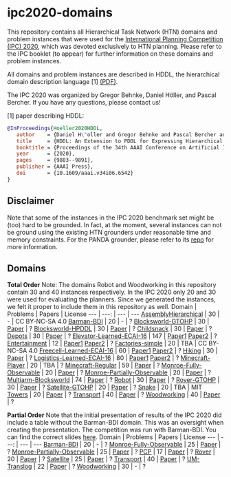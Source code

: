 # ipc2020-domains
This repository contains all Hierarchical Task Network (HTN) domains and problem instances that were used for the [International Planning Competition (IPC) 2020](http://ipc2020.hierarchical-task.net), which was devoted exclusively to HTN planning.
Please refer to the IPC booklet (to appear) for further information on these domains and problem instances.

All domains and problem instances are described in HDDL, the hierarchical domain description language [1] [(PDF)](https://ojs.aaai.org/index.php/AAAI/article/view/6542/6398).

The IPC 2020 was organized by Gregor Behnke, Daniel Höller, and Pascal Bercher. If you have any questions, please contact us!

[1] paper describing HDDL:

```bibtex
@InProceedings{Hoeller2020HDDL,
   author    = {Daniel H\"oller and Gregor Behnke and Pascal Bercher and Susanne Biundo and Humbert Fiorino and Damien Pellier and Ron Alford},
   title     = {HDDL: An Extension to PDDL for Expressing Hierarchical Planning Problems},
   booktitle = {Proceedings of the 34th AAAI Conference on Artificial Intelligence (AAAI 2020)},
   year      = {2020},
   pages     = {9883--9891},
   publisher = {AAAI Press},
   doi       = {10.1609/aaai.v34i06.6542}
}
```

## Disclaimer

Note that some of the instances in the IPC 2020 benchmark set might be (too) hard to be grounded.
In fact, at the moment, several instances can not be ground using the existing HTN grounders under reasonable time and memory constraints.
For the PANDA grounder, please refer to its [repo](https://github.com/panda-planner-dev/pandaPIgrounder) for more information.

## Domains

**Total Order**
Note: The domains Robot and Woodworking in this repository contain 30 and 40 instances respectively. In the IPC 2020 only 20 and 30 were used for evaluating the planners. Since we generated the instances, we felt it proper to include them in this repository as well.
Domain | Problems | Papers | License
--- | ---: | --- | ---
[AssemblyHierarchical](total-order/AssemblyHierarchical) | 30 | - | CC BY-NC-SA 4.0
[Barman-BDI](total-order/Barman-BDI) | 20 | - | ?
[Blocksworld-GTOHP](total-order/Blocksworld-GTOHP) | 30 | [Paper](https://ojs.aaai.org/index.php/ICAPS/article/view/3502/3370 "Tree-REX: SAT-based Tree Exploration for Efficient and High-Quality HTN Planning") | ?
[Blocksworld-HPDDL](total-order/Blocksworld-HPDDL) | 30 | [Paper](https://www.aaai.org/ocs/index.php/ICAPS/ICAPS16/paper/view/13174/12657 "Bound to Plan: Exploiting Classical Heuristics via Automatic Translations of Tail-Recursive HTN Problems") | ?
[Childsnack](total-order/Childsnack) | 30 | [Paper](https://www.researchgate.net/publication/320492086_Grounding_of_HTN_Planning_Domain "Grounding of HTN Planning Domain") | ?
[Depots](total-order/Depots) | 30 | [Paper](https://ojs.aaai.org/index.php/ICAPS/article/view/3502/3370 "Tree-REX: SAT-based Tree Exploration for Efficient and High-Quality HTN Planning") | ?
[Elevator-Learned-ECAI-16](total-order/Elevator-Learned-ECAI-16) | 147 | [Paper1](https://pdfs.semanticscholar.org/93e8/f422f8ce4ab102b2a4d2e4cd57af19e605b8.pdf "Constructing hierarchical task models using invariance analysis") [Paper2](https://www.tdx.cat/handle/10803/458525#page=1 "Novel approaches for generalized planning") | ?
[Entertainment](total-order/Entertainment) | 12 | [Paper1](https://ojs.aaai.org/index.php/AAAI/article/view/12083 "totSAT-Totally-ordered hierarchical planning through SAT") [Paper2](https://ojs.aaai.org/index.php/ICAPS/article/view/13900 "A generic method to guide HTN progression search with classical heuristics") | ?
[Factories-simple](total-order/Factories-simple) | 20 | TBA | CC BY-NC-SA 4.0
[Freecell-Learned-ECAI-16](total-order/Freecell-Learned-ECAI-16) | 60 | [Paper1](https://pdfs.semanticscholar.org/93e8/f422f8ce4ab102b2a4d2e4cd57af19e605b8.pdf "Constructing hierarchical task models using invariance analysis") [Paper2](https://www.tdx.cat/handle/10803/458525#page=1 "Novel approaches for generalized planning") | ?
[Hiking](total-order/Hiking) | 30 | [Paper](https://ojs.aaai.org/index.php/ICAPS/article/view/3502/3370 "Tree-REX: SAT-based Tree Exploration for Efficient and High-Quality HTN Planning") | ?
[Logistics-Learned-ECAI-16](total-order/Logistics-Learned-ECAI-16) | 80 | [Paper1](https://pdfs.semanticscholar.org/93e8/f422f8ce4ab102b2a4d2e4cd57af19e605b8.pdf "Constructing hierarchical task models using invariance analysis") [Paper2](https://www.tdx.cat/handle/10803/458525#page=1 "Novel approaches for generalized planning") | ?
[Minecraft-Player](total-order/Minecraft-Player) | 20 | TBA | ?
[Minecraft-Regular](total-order/Minecraft-Regular) | 59 | [Paper](https://openreview.net/pdf?id=BkgyvHSWFV "Construction-Planning Models in Minecraft") | ?
[Monroe-Fully-Observable](total-order/Monroe-Fully-Observable) | 20 | [Paper](https://www.uni-ulm.de/fileadmin/website_uni_ulm/iui.inst.090/Publikationen/2018/Hoeller2018PlanRec.pdf "Plan and goal recognition as HTN planning") | ?
[Monroe-Partially-Observable](total-order/Monroe-Partially-Observable) | 20 | [Paper](https://www.uni-ulm.de/fileadmin/website_uni_ulm/iui.inst.090/Publikationen/2018/Hoeller2018PlanRec.pdf "Plan and goal recognition as HTN planning") | ?
[Multiarm-Blocksworld](total-order/Multiarm-Blocksworld) | 74 | [Paper](https://www.aaai.org/ocs/index.php/ICAPS/ICAPS16/paper/view/13174/12657 "Bound to Plan: Exploiting Classical Heuristics via Automatic Translations of Tail-Recursive HTN Problems") | ?
[Robot](total-order/Robot) | 30 | [Paper](https://www.aaai.org/ocs/index.php/ICAPS/ICAPS16/paper/view/13174/12657 "Bound to Plan: Exploiting Classical Heuristics via Automatic Translations of Tail-Recursive HTN Problems") | ?
[Rover-GTOHP](total-order/Rover-GTOHP) | 30 | [Paper](https://www.researchgate.net/publication/320492086_Grounding_of_HTN_Planning_Domain "Grounding of HTN Planning Domain") | ?
[Satellite-GTOHP](total-order/Satellite-GTOHP) | 20 | [Paper](https://www.researchgate.net/publication/320492086_Grounding_of_HTN_Planning_Domain "Grounding of HTN Planning Domain") | ?
[Snake](total-order/Snake) | 20 | TBA | MIT
[Towers](total-order/Towers) | 20 | [Paper](https://www.aaai.org/ocs/index.php/ICAPS/ICAPS16/paper/view/13174/12657 "Bound to Plan: Exploiting Classical Heuristics via Automatic Translations of Tail-Recursive HTN Problems") | ?
[Transport](total-order/Transport) | 40 | [Paper](https://ojs.aaai.org/index.php/AAAI/article/view/12083 "totSAT-Totally-ordered hierarchical planning through SAT") | ?
[Woodworking](total-order/Woodworking) | 40 | [Paper](https://ojs.aaai.org/index.php/AAAI/article/view/12083 "totSAT-Totally-ordered hierarchical planning through SAT") | ?


**Partial Order**
Note that the initial presentation of results of the IPC 2020 did include a table without the Barman-BDI domain. This was an oversight when creating the presentation. The competition was run with Barman-BDI. You can find the correct slides [here](https://ipc2020.hierarchical-task.net/results/results).
Domain | Problems | Papers | License
--- | ---: | --- | ---
[Barman-BDI](partial-order/Barman-BDI) | 20 | - | ?
[Monroe-Fully-Observable](partial-order/Monroe-Fully-Observable) | 25 | [Paper](https://www.uni-ulm.de/fileadmin/website_uni_ulm/iui.inst.090/Publikationen/2018/Hoeller2018PlanRec.pdf "Plan and goal recognition as HTN planning") | ?
[Monroe-Partially-Observable](partial-order/Monroe-Partially-Observable) | 25 | [Paper](https://www.uni-ulm.de/fileadmin/website_uni_ulm/iui.inst.090/Publikationen/2018/Hoeller2018PlanRec.pdf "Plan and goal recognition as HTN planning") | ?
[PCP](partial-order/PCP) | 17 | [Paper](https://ojs.aaai.org/index.php/ICAPS/article/view/13900 "A generic method to guide HTN progression search with classical heuristics") | ?
[Rover](partial-order/Rover) | 20 | [Paper](https://ojs.aaai.org/index.php/ICAPS/article/view/13900 "A generic method to guide HTN progression search with classical heuristics") | ?
[Satellite](partial-order/Satellite) | 25 | [Paper](https://oparu.uni-ulm.de/xmlui/handle/123456789/1072 "Hybrid Planning & Scheduling") | ?
[Transport](partial-order/Transport) | 40 | [Paper](https://ojs.aaai.org/index.php/ICAPS/article/view/13900 "A generic method to guide HTN progression search with classical heuristics") | ?
[UM-Translog](partial-order/UM-Translog) | 22 | [Paper](https://oparu.uni-ulm.de/xmlui/handle/123456789/1072 "Hybrid Planning & Scheduling") | ?
[Woodworking](partial-order/Woodworking) | 30 | - | ?
